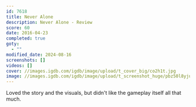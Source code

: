 ```yaml
---
id: 7618
title: Never Alone
description: Never Alone - Review
score: 60
date: 2016-04-23
completed: true
goty:
  - ""
modified_date: 2024-08-16
screenshots: []
videos: []
cover: //images.igdb.com/igdb/image/upload/t_cover_big/co2h1t.jpg
image: //images.igdb.com/igdb/image/upload/t_screenshot_huge/pbz50l8yjut6j9l7ntur.jpg
---
```

Loved the story and the visuals, but didn't like the gameplay itself all that much.